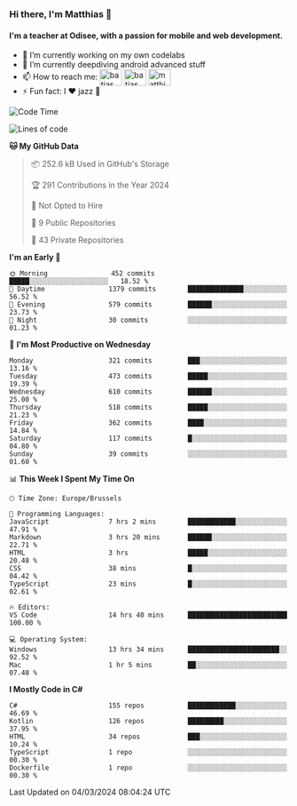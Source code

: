 ### Hi there, I'm Matthias 👋

#### I'm a teacher at Odisee, with a passion for mobile and web development.

- 🔭 I’m currently working on my own codelabs
- 🌱 I’m currently deepdiving android advanced stuff
- 📫 How to reach me: <a href="https://dev.to/batjas" target="_blank"><img align="center" src="https://raw.githubusercontent.com/rahuldkjain/github-profile-readme-generator/master/src/images/icons/Social/devto.svg" alt="batjas" height="30" width="40" /></a>
<a href="https://twitter.com/batjas" target="_blank"><img align="center" src="https://raw.githubusercontent.com/rahuldkjain/github-profile-readme-generator/master/src/images/icons/Social/twitter.svg" alt="batjas" height="30" width="40" /></a>
<a href="https://linkedin.com/in/matthiasdruwé" target="_blank"><img align="center" src="https://raw.githubusercontent.com/rahuldkjain/github-profile-readme-generator/master/src/images/icons/Social/linked-in-alt.svg" alt="matthiasdruwé" height="30" width="40" /></a>
- ⚡ Fun fact: I ❤ jazz 🎷


<!--START_SECTION:waka-->
![Code Time](http://img.shields.io/badge/Code%20Time-1%2C103%20hrs%2039%20mins-blue)

![Lines of code](https://img.shields.io/badge/From%20Hello%20World%20I%27ve%20Written-2.6%20million%20lines%20of%20code-blue)

**🐱 My GitHub Data** 

> 📦 252.6 kB Used in GitHub's Storage 
 > 
> 🏆 291 Contributions in the Year 2024
 > 
> 🚫 Not Opted to Hire
 > 
> 📜 9 Public Repositories 
 > 
> 🔑 43 Private Repositories 
 > 
**I'm an Early 🐤** 

```text
🌞 Morning                452 commits         █████░░░░░░░░░░░░░░░░░░░░   18.52 % 
🌆 Daytime                1379 commits        ██████████████░░░░░░░░░░░   56.52 % 
🌃 Evening                579 commits         ██████░░░░░░░░░░░░░░░░░░░   23.73 % 
🌙 Night                  30 commits          ░░░░░░░░░░░░░░░░░░░░░░░░░   01.23 % 
```
📅 **I'm Most Productive on Wednesday** 

```text
Monday                   321 commits         ███░░░░░░░░░░░░░░░░░░░░░░   13.16 % 
Tuesday                  473 commits         █████░░░░░░░░░░░░░░░░░░░░   19.39 % 
Wednesday                610 commits         ██████░░░░░░░░░░░░░░░░░░░   25.00 % 
Thursday                 518 commits         █████░░░░░░░░░░░░░░░░░░░░   21.23 % 
Friday                   362 commits         ████░░░░░░░░░░░░░░░░░░░░░   14.84 % 
Saturday                 117 commits         █░░░░░░░░░░░░░░░░░░░░░░░░   04.80 % 
Sunday                   39 commits          ░░░░░░░░░░░░░░░░░░░░░░░░░   01.60 % 
```


📊 **This Week I Spent My Time On** 

```text
🕑︎ Time Zone: Europe/Brussels

💬 Programming Languages: 
JavaScript               7 hrs 2 mins        ████████████░░░░░░░░░░░░░   47.91 % 
Markdown                 3 hrs 20 mins       ██████░░░░░░░░░░░░░░░░░░░   22.71 % 
HTML                     3 hrs               █████░░░░░░░░░░░░░░░░░░░░   20.48 % 
CSS                      38 mins             █░░░░░░░░░░░░░░░░░░░░░░░░   04.42 % 
TypeScript               23 mins             █░░░░░░░░░░░░░░░░░░░░░░░░   02.61 % 

🔥 Editors: 
VS Code                  14 hrs 40 mins      █████████████████████████   100.00 % 

💻 Operating System: 
Windows                  13 hrs 34 mins      ███████████████████████░░   92.52 % 
Mac                      1 hr 5 mins         ██░░░░░░░░░░░░░░░░░░░░░░░   07.48 % 
```

**I Mostly Code in C#** 

```text
C#                       155 repos           ████████████░░░░░░░░░░░░░   46.69 % 
Kotlin                   126 repos           █████████░░░░░░░░░░░░░░░░   37.95 % 
HTML                     34 repos            ███░░░░░░░░░░░░░░░░░░░░░░   10.24 % 
TypeScript               1 repo              ░░░░░░░░░░░░░░░░░░░░░░░░░   00.30 % 
Dockerfile               1 repo              ░░░░░░░░░░░░░░░░░░░░░░░░░   00.30 % 
```




 Last Updated on 04/03/2024 08:04:24 UTC
<!--END_SECTION:waka-->
